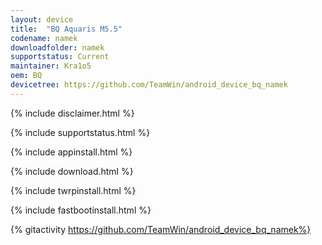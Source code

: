 ```yaml
---
layout: device
title:  "BQ Aquaris M5.5"
codename: namek
downloadfolder: namek
supportstatus: Current
maintainer: Kra1o5
oem: BQ
devicetree: https://github.com/TeamWin/android_device_bq_namek
---
```


{% include disclaimer.html %}

{% include supportstatus.html %}

{% include appinstall.html %}

{% include download.html %}

{% include twrpinstall.html %}

{% include fastbootinstall.html %}

{% gitactivity  https://github.com/TeamWin/android_device_bq_namek%}
